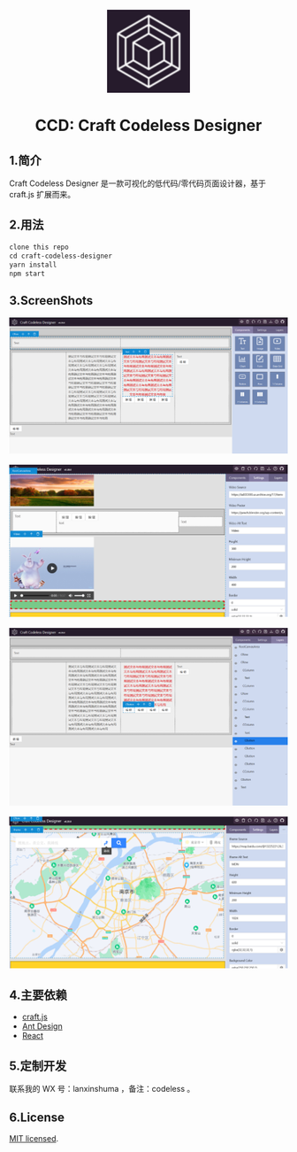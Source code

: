 <p align="center">
    <img width="150" src="./src/assets/ccd.png">
</p>

<h1 align="center">CCD: Craft Codeless Designer</h1>

## 1.简介

Craft Codeless Designer 是一款可视化的低代码/零代码页面设计器，基于 craft.js 扩展而来。

## 2.用法

    clone this repo
    cd craft-codeless-designer
    yarn install
    npm start

## 3.ScreenShots

<img src="./src/assets/1.png">
<br/>
<br/>
<img src="./src/assets/2.png">
<br/>
<br/>
<img src="./src/assets/3.png">
<br/>
<br/>
<img src="./src/assets/4.png">

## 4.主要依赖

- [craft.js](https://github.com/prevwong/craft.js)
- [Ant Design](https://ant.design)
- [React](https://reactjs.org/)

## 5.定制开发

联系我的 WX 号：lanxinshuma ，备注：codeless 。

## 6.License

[MIT licensed](./LICENSE).
